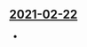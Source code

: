 ## [2021-02-22](https://github.com/faktaoklimatu/graphics/blob/07d7a57155f9733dd6426cee3cfc6ad28ed25d16/data-visualization/emissions/world/fossil-fuels-emissions/cs-fosilni-emise.ai)

-

